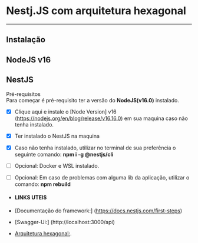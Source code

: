# Nestj.JS com arquitetura hexagonal

<hr/>

## Instalação

## NodeJS v16

## NestJS

Pré-requisitos
<br>
Para começar é pré-requisito ter a versão do **NodeJS(v16.0)** instalado.

- [x] Clique aqui e instale o [Node Version] v16 (https://nodejs.org/en/blog/release/v16.16.0) em sua maquina caso não tenha instalado.

- [x] Ter instalado o NestJS na maquina

- [x] Caso não tenha instalado, utilizar no terminal de sua preferência o seguinte comando: **npm i -g @nestjs/cli**

- [ ] Opcional: Docker e WSL instalado.

- [ ] Opcional: Em caso de problemas com alguma lib da aplicação, utilizar o comando: **npm rebuild**

- #### LINKS UTEIS

- [Documentação do framework:] (https://docs.nestjs.com/first-steps)

- [Swagger-Ui:] (http://localhost:3000/api)

- [Arquitetura hexagonal:](https://engsoftmoderna.info/artigos/arquitetura-hexagonal.html#:~:text=Uma%20Arquitetura%20Hexagonal%20divide%20as,tais%20como%20bancos%20de%20dados).

